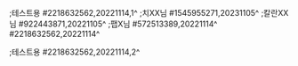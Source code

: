 ;테스트용
#2218632562,20221114,1^
;치XX님
#1545955271,20231105^
;칼란XX님
#922443871,20221105^
;팹X님
#572513389,20221114^
#2218632562,20221114^

;테스트용
#2218632562,20221114,2^
